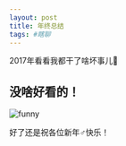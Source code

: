 ```yaml
---
layout: post
title: 年终总结
tags: #瞎聊
---
```


2017年看看我都干了啥坏事儿:shit:

## 没啥好看的！
![funny](http://lkopp.ml/exp/funnyangry.png)

好了还是祝各位新年♂快乐！

